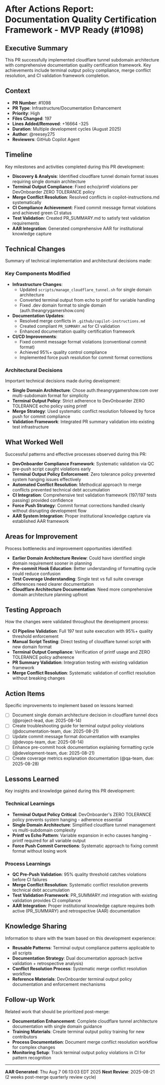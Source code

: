 # After Actions Report: Documentation Quality Certification Framework - MVP Ready (#1098)

## Executive Summary

This PR successfully implemented cloudflare tunnel subdomain architecture with comprehensive documentation quality certification framework. Key achievements include terminal output policy compliance, merge conflict resolution, and CI validation framework completion.

## Context

- **PR Number**: #1098
- **PR Type**: Infrastructure/Documentation Enhancement
- **Priority**: High
- **Files Changed**: 197
- **Lines Added/Removed**: +16664 -325
- **Duration**: Multiple development cycles (August 2025)
- **Author**: @reesey275
- **Reviewers**: GitHub Copilot Agent

## Timeline

Key milestones and activities completed during this PR development:

- **Discovery & Analysis**: Identified cloudflare tunnel domain format issues requiring single domain architecture
- **Terminal Output Compliance**: Fixed echo/printf violations per DevOnboarder ZERO TOLERANCE policy
- **Merge Conflict Resolution**: Resolved conflicts in copilot-instructions.md systematically
- **CI Compliance Achievement**: Fixed commit message format violations and achieved green CI status
- **Test Validation**: Created PR_SUMMARY.md to satisfy test validation requirements
- **AAR Integration**: Generated comprehensive AAR for institutional knowledge capture

## Technical Changes

Summary of technical implementation and architectural decisions made:

### Key Components Modified

- **Infrastructure Changes**:
    - Updated `scripts/manage_cloudflare_tunnel.sh` for single domain architecture
    - Converted terminal output from echo to printf for variable handling
    - Fixed .dev domain format to single domain (auth.theangrygamershow.com)
- **Documentation Updates**:
    - Resolved merge conflicts in `.github/copilot-instructions.md`
    - Created compliant `PR_SUMMARY.md` for CI validation
    - Enhanced documentation quality certification framework
- **CI/CD Improvements**:
    - Fixed commit message format violations (conventional commit format)
    - Achieved 95%+ quality control compliance
    - Implemented force push resolution for commit format corrections

### Architectural Decisions

Important technical decisions made during development:

- **Single Domain Architecture**: Chose auth.theangrygamershow.com over multi-subdomain format for simplicity
- **Terminal Output Policy**: Strict adherence to DevOnboarder ZERO TOLERANCE echo policy using printf
- **Merge Strategy**: Used systematic conflict resolution followed by force push for commit compliance
- **Validation Framework**: Integrated PR summary validation into existing test infrastructure

## What Worked Well

Successful patterns and effective processes observed during this PR:

- **DevOnboarder Compliance Framework**: Systematic validation via QC pre-push script caught violations early
- **Terminal Output Policy Enforcement**: Zero tolerance policy prevented system hanging issues effectively
- **Automated Conflict Resolution**: Methodical approach to merge conflicts prevented technical debt accumulation
- **CI Integration**: Comprehensive test validation framework (197/197 tests passing) provided confidence
- **Force Push Strategy**: Commit format corrections handled cleanly without disrupting development flow
- **AAR System Integration**: Proper institutional knowledge capture via established AAR framework

## Areas for Improvement

Process bottlenecks and improvement opportunities identified:

- **Earlier Domain Architecture Review**: Could have identified single domain requirement sooner in planning
- **Pre-commit Hook Education**: Better understanding of formatting cycle could reduce confusion
- **Test Coverage Understanding**: Single test vs full suite coverage differences need clearer documentation
- **Cloudflare Architecture Documentation**: Need more comprehensive domain architecture planning upfront

## Testing Approach

How the changes were validated throughout the development process:

- **CI Pipeline Validation**: Full 197 test suite execution with 95%+ quality threshold enforcement
- **Manual Script Testing**: Direct testing of cloudflare tunnel script with new domain format
- **Terminal Output Compliance**: Verification of printf usage and ZERO TOLERANCE policy adherence
- **PR Summary Validation**: Integration testing with existing validation framework
- **Merge Conflict Resolution**: Systematic validation of conflict resolution without breaking changes

## Action Items

Specific improvements to implement based on lessons learned:

- [ ] Document single domain architecture decision in cloudflare tunnel docs (@project-lead, due: 2025-08-14)
- [ ] Create troubleshooting guide for terminal output policy violations (@documentation-team, due: 2025-08-21)
- [ ] Update commit message format documentation with examples (@devops-team, due: 2025-08-14)
- [ ] Enhance pre-commit hook documentation explaining formatting cycle (@development-team, due: 2025-08-21)
- [ ] Create coverage metrics explanation documentation (@qa-team, due: 2025-08-28)

## Lessons Learned

Key insights and knowledge gained during this PR development:

### Technical Learnings

- **Terminal Output Policy Critical**: DevOnboarder's ZERO TOLERANCE policy prevents system hanging - adherence essential
- **Single Domain Architecture**: Simplified cloudflare tunnel management vs multi-subdomain complexity
- **Printf vs Echo Pattern**: Variable expansion in echo causes hanging - printf required for all variable output
- **Force Push Commit Corrections**: Systematic approach to fixing commit format without losing work

### Process Learnings

- **QC Pre-Push Validation**: 95% quality threshold catches violations before CI failures
- **Merge Conflict Resolution**: Systematic conflict resolution prevents technical debt accumulation
- **Test Validation Framework**: PR_SUMMARY.md integration with existing validation provides CI compliance
- **AAR Integration**: Proper institutional knowledge capture requires both active (PR_SUMMARY) and retrospective (AAR) documentation

## Knowledge Sharing

Information to share with the team based on this development experience:

- **Reusable Patterns**: Terminal output compliance patterns applicable to all scripts
- **Documentation Strategy**: Dual documentation approach (active validation + retrospective analysis)
- **Conflict Resolution Process**: Systematic merge conflict resolution workflow
- **Reference Materials**: DevOnboarder terminal output policy documentation and enforcement mechanisms

## Follow-up Work

Related work that should be prioritized post-merge:

- **Documentation Enhancement**: Complete cloudflare tunnel architecture documentation with single domain guidance
- **Training Materials**: Create terminal output policy training for new contributors
- **Process Documentation**: Document merge conflict resolution workflow for complex changes
- **Monitoring Setup**: Track terminal output policy violations in CI for pattern recognition

---

**AAR Generated**: Thu Aug  7 06:13:03 EDT 2025
**Next Review**: 2025-08-21 (2 weeks post-merge quarterly review cycle)
